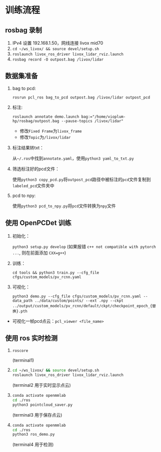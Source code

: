 # 训练流程

## rosbag 录制

1. IPv4 设置 192.168.1.50，网线连接 livox mid70
2. ```cd ~/ws_livox/ && source devel/setup.sh```
3. ```roslaunch livox_ros_driver livox_lidar_rviz.launch```
4. ```rosbag record -O outpost.bag /livox/lidar```

## 数据集准备

1. bag to pcd:

    ```rosrun pcl_ros bag_to_pcd outpost.bag /livox/lidar outpost_pcd```

2. 标注:

    ```roslaunch annotate demo.launch bag:="/home/vioplum-hp/rosbag/outpost.bag --pause-topics /livox/lidar"```

    - 修改```Fixed Frame```为```livox_frame```
    - 修改```Topic```为```/livox/lidar```

3. 标注结果转txt：

    从```~/.ros```中找到```annotate.yaml```，使用```python3 yaml_to_txt.py```

4. 筛选标注好的pcd文件：

    使用```python3 copy_pcd.py```将```outpost_pcd```路径中被标注的```pcd```文件复制到```labeled_pcd```文件夹中

5. pcd to npy:

    使用```python3 pcd_to_npy.py```将```pcd```文件转换为```npy```文件

## 使用 OpenPCDet 训练

1. 初始化：

     ```python3 setup.py develop``` (如果报错 ```c++ not compatible with pytorch ...```, 则在前面添加 ```CXX=g++```)

2. 训练：

    ```cd tools && python3 train.py --cfg_file cfgs/custom_models/pv_rcnn.yaml```

3. 可视化：

    ```python3 demo.py --cfg_file cfgs/custom_models/pv_rcnn.yaml --data_path ../data/custom/points/ --ext .npy --ckpt ../output/custom_models/pv_rcnn/default/ckpt/checkpoint_epoch_{替换}.pth```

- 可视化一帧pcd点云：```pcl_viewer <file_name>```

## 使用 ros 实时检测

1.
    ```bash
    roscore
    ```

    (terminal1)

2.
    ```bash
    cd ~/ws_livox/ && source devel/setup.sh
    roslaunch livox_ros_driver livox_lidar_rviz.launch
    ```

    (terminal2 用于实时显示点云)

3.
    ```bash
    conda activate openmmlab
    cd ./ros
    python3 pointcloud_saver.py
    ```

    (terminal3 用于保存点云)

4.
    ```bash
    conda activate openmmlab
    cd ./ros
    python3 ros_demo.py
    ```

    (terminal4 用于检测)
